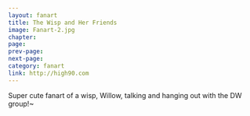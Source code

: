 ```yaml
---
layout: fanart
title: The Wisp and Her Friends
image: Fanart-2.jpg
chapter: 
page: 
prev-page:
next-page: 
category: fanart
link: http://high90.com
---
```

Super cute fanart of a wisp, Willow, talking and hanging out with the DW group!~